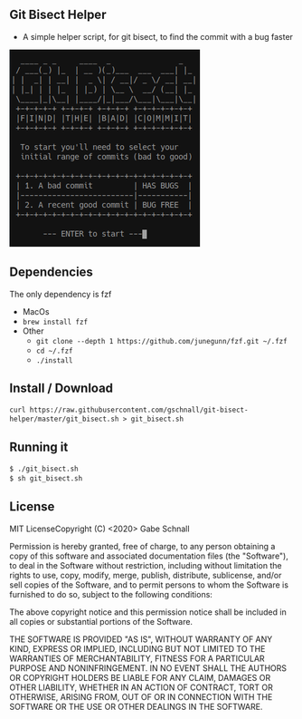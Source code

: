##  Git Bisect Helper
- A simple helper script, for git bisect, to find the commit with a bug faster

![screenshot](./readme_screenshot_1.png?raw=true "git bisect helper")

## Dependencies

The only dependency is fzf 

- MacOs
 - `brew install fzf`
- Other
  - `git clone --depth 1 https://github.com/junegunn/fzf.git ~/.fzf`
  - `cd ~/.fzf`
  - `./install`

## Install / Download

```
curl https://raw.githubusercontent.com/gschnall/git-bisect-helper/master/git_bisect.sh > git_bisect.sh
```

## Running it

```bash
$ ./git_bisect.sh 
$ sh git_bisect.sh
```

## License

MIT LicenseCopyright (C) <2020> Gabe Schnall

Permission is hereby granted, free of charge, to any person obtaining a copy of this software and associated documentation files (the "Software"), to deal in the Software without restriction, including without limitation the rights to use, copy, modify, merge, publish, distribute, sublicense, and/or sell copies of the Software, and to permit persons to whom the Software is furnished to do so, subject to the following conditions:

The above copyright notice and this permission notice shall be included in all copies or substantial portions of the Software.

THE SOFTWARE IS PROVIDED "AS IS", WITHOUT WARRANTY OF ANY KIND, EXPRESS OR IMPLIED, INCLUDING BUT NOT LIMITED TO THE WARRANTIES OF MERCHANTABILITY, FITNESS FOR A PARTICULAR PURPOSE AND NONINFRINGEMENT. IN NO EVENT SHALL THE AUTHORS OR COPYRIGHT HOLDERS BE LIABLE FOR ANY CLAIM, DAMAGES OR OTHER LIABILITY, WHETHER IN AN ACTION OF CONTRACT, TORT OR OTHERWISE, ARISING FROM, OUT OF OR IN CONNECTION WITH THE SOFTWARE OR THE USE OR OTHER DEALINGS IN THE SOFTWARE.
